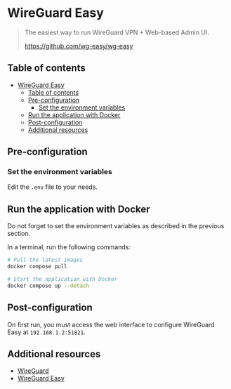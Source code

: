 # WireGuard Easy

> The easiest way to run WireGuard VPN + Web-based Admin UI.
>
> <https://github.com/wg-easy/wg-easy>

## Table of contents

- [WireGuard Easy](#wireguard-easy)
  - [Table of contents](#table-of-contents)
  - [Pre-configuration](#pre-configuration)
    - [Set the environment variables](#set-the-environment-variables)
  - [Run the application with Docker](#run-the-application-with-docker)
  - [Post-configuration](#post-configuration)
  - [Additional resources](#additional-resources)

## Pre-configuration

### Set the environment variables

Edit the `.env` file to your needs.

## Run the application with Docker

Do not forget to set the environment variables as described in the previous
section.

In a terminal, run the following commands:

```bash
# Pull the latest images
docker compose pull

# Start the application with Docker
docker compose up --detach
```

## Post-configuration

On first run, you must access the web interface to configure WireGuard Easy at
`192.168.1.2:51821`.

## Additional resources

- [WireGuard](https://www.wireguard.com/)
- [WireGuard Easy](https://github.com/wg-easy/wg-easy)
